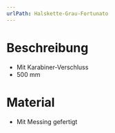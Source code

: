 ```yaml
---
urlPath: Halskette-Grau-Fortunato
---
```


# Beschreibung
- Mit Karabiner-Verschluss
- 500 mm

# Material
- Mit Messing gefertigt
